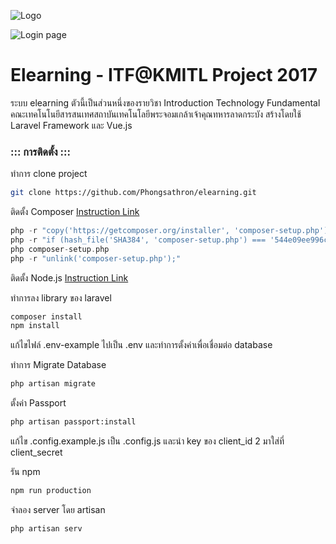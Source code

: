 ![Logo](https://imgur.com/eza693Z)

![Login page](https://imgur.com/w0WAcip)

# Elearning - ITF@KMITL Project 2017
ระบบ elearning ตัวนี้เป็นส่วนหนึ่งของรายวิชา Introduction Technology Fundamental คณะเทคโนโนยีสารสนเทศสถาบันเทคโนโลยีพระจอมเกล้าเจ้าคุณทหารลาดกระบัง สร้างโดยใช้ Laravel Framework และ Vue.js 



### ::: การติดตั้ง :::
ทำการ clone project
```bash
git clone https://github.com/Phongsathron/elearning.git
```


ติดตั้ง Composer [Instruction Link](https://getcomposer.org/download/)
```php
php -r "copy('https://getcomposer.org/installer', 'composer-setup.php');"
php -r "if (hash_file('SHA384', 'composer-setup.php') === '544e09ee996cdf60ece3804abc52599c22b1f40f4323403c44d44fdfdd586475ca9813a858088ffbc1f233e9b180f061') { echo 'Installer verified'; } else { echo 'Installer corrupt'; unlink('composer-setup.php'); } echo PHP_EOL;"
php composer-setup.php
php -r "unlink('composer-setup.php');"
```

ติดตั้ง Node.js [Instruction Link](https://nodejs.org/en/)

ทำการลง library ของ laravel
```bash
composer install
npm install
```
แก้ไขไฟล์ .env-example ไปเป็น .env และทำการตั้งค่าเพื่อเชื่อมต่อ database

ทำการ Migrate Database
```bash
php artisan migrate
```
ตั้งค่า Passport
```bash
php artisan passport:install
```
แก้ไข .config.example.js เป็น .config.js และนำ key ของ client_id 2 มาใส่ที่ client_secret


รัน npm
```bash
npm run production
```
จำลอง server โดย artisan
```bash
php artisan serv
```
